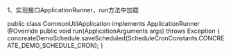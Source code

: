 1、实现接口ApplicationRunner，run方法中加载

public class CommonUtilApplication implements ApplicationRunner
@Override
public void run(ApplicationArguments args) throws Exception {
concreateDemoSchedule.saveScheduled(ScheduleCronConstants.CONCREATE_DEMO_SCHEDULE_CRON);
}




